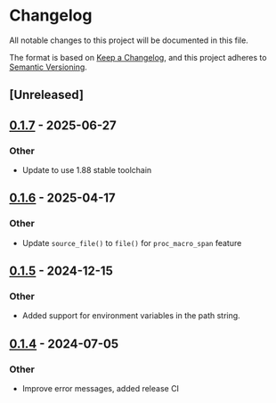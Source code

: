 # Changelog
All notable changes to this project will be documented in this file.

The format is based on [Keep a Changelog](https://keepachangelog.com/en/1.0.0/),
and this project adheres to [Semantic Versioning](https://semver.org/spec/v2.0.0.html).

## [Unreleased]

## [0.1.7](https://github.com/Swoorup/include_absolute_path/compare/v0.1.6...v0.1.7) - 2025-06-27

### Other

- Update to use 1.88 stable toolchain

## [0.1.6](https://github.com/Swoorup/include_absolute_path/compare/v0.1.5...v0.1.6) - 2025-04-17

### Other

- Update `source_file()` to `file()` for `proc_macro_span` feature

## [0.1.5](https://github.com/Swoorup/include_absolute_path/compare/v0.1.4...v0.1.5) - 2024-12-15

### Other

- Added support for environment variables in the path string.

## [0.1.4](https://github.com/Swoorup/include_absolute_path/compare/v0.1.3...v0.1.4) - 2024-07-05

### Other
- Improve error messages, added release CI
